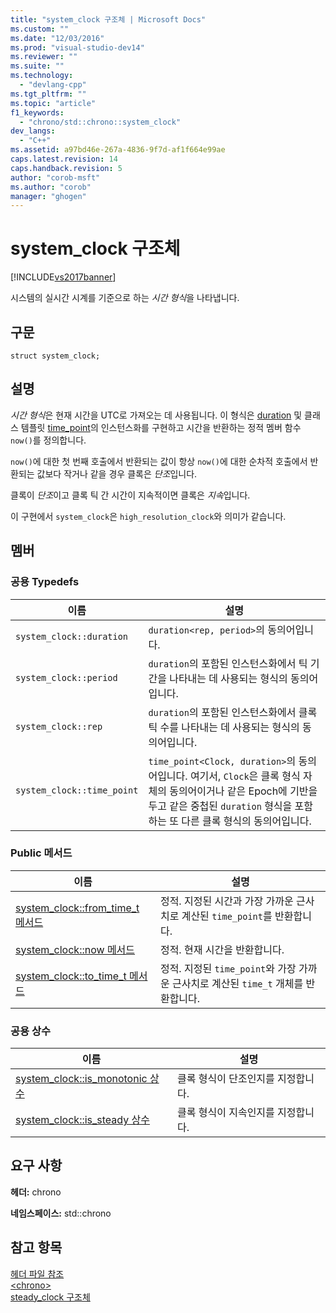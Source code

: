 ```yaml
---
title: "system_clock 구조체 | Microsoft Docs"
ms.custom: ""
ms.date: "12/03/2016"
ms.prod: "visual-studio-dev14"
ms.reviewer: ""
ms.suite: ""
ms.technology: 
  - "devlang-cpp"
ms.tgt_pltfrm: ""
ms.topic: "article"
f1_keywords: 
  - "chrono/std::chrono::system_clock"
dev_langs: 
  - "C++"
ms.assetid: a97bd46e-267a-4836-9f7d-af1f664e99ae
caps.latest.revision: 14
caps.handback.revision: 5
author: "corob-msft"
ms.author: "corob"
manager: "ghogen"
---
```

# system_clock 구조체
[!INCLUDE[vs2017banner](../assembler/inline/includes/vs2017banner.md)]

시스템의 실시간 시계를 기준으로 하는 *시간 형식*을 나타냅니다.  
  
## 구문  
  
```  
struct system_clock;  
```  
  
## 설명  
 *시간 형식*은 현재 시간을 UTC로 가져오는 데 사용됩니다.  이 형식은 [duration](../standard-library/duration-class.md) 및 클래스 템플릿 [time\_point](../standard-library/time-point-class.md)의 인스턴스화를 구현하고 시간을 반환하는 정적 멤버 함수 `now()`를 정의합니다.  
  
 `now()`에 대한 첫 번째 호출에서 반환되는 값이 항상 `now()`에 대한 순차적 호출에서 반환되는 값보다 작거나 같을 경우 클록은 *단조*입니다.  
  
 클록이 *단조*이고 클록 틱 간 시간이 지속적이면 클록은 *지속*입니다.  
  
 이 구현에서 `system_clock`은 `high_resolution_clock`와 의미가 같습니다.  
  
## 멤버  
  
### 공용 Typedefs  
  
|이름|설명|  
|--------|--------|  
|`system_clock::duration`|`duration<rep, period>`의 동의어입니다.|  
|`system_clock::period`|`duration`의 포함된 인스턴스화에서 틱 기간을 나타내는 데 사용되는 형식의 동의어입니다.|  
|`system_clock::rep`|`duration`의 포함된 인스턴스화에서 클록 틱 수를 나타내는 데 사용되는 형식의 동의어입니다.|  
|`system_clock::time_point`|`time_point<Clock, duration>`의 동의어입니다. 여기서, `Clock`은 클록 형식 자체의 동의어이거나 같은 Epoch에 기반을 두고 같은 중첩된 `duration` 형식을 포함하는 또 다른 클록 형식의 동의어입니다.|  
  
### Public 메서드  
  
|이름|설명|  
|--------|--------|  
|[system\_clock::from\_time\_t 메서드](../Topic/system_clock::from_time_t%20Method.md)|정적.  지정된 시간과 가장 가까운 근사치로 계산된 `time_point`를 반환합니다.|  
|[system\_clock::now 메서드](../Topic/system_clock::now%20Method.md)|정적.  현재 시간을 반환합니다.|  
|[system\_clock::to\_time\_t 메서드](../Topic/system_clock::to_time_t%20Method.md)|정적.  지정된 `time_point`와 가장 가까운 근사치로 계산된 `time_t` 개체를 반환합니다.|  
  
### 공용 상수  
  
|이름|설명|  
|--------|--------|  
|[system\_clock::is\_monotonic 상수](../Topic/system_clock::is_monotonic%20Constant.md)|클록 형식이 단조인지를 지정합니다.|  
|[system\_clock::is\_steady 상수](../Topic/system_clock::is_steady%20Constant.md)|클록 형식이 지속인지를 지정합니다.|  
  
## 요구 사항  
 **헤더:** chrono  
  
 **네임스페이스:** std::chrono  
  
## 참고 항목  
 [헤더 파일 참조](../standard-library/cpp-standard-library-header-files.md)   
 [\<chrono\>](../standard-library/chrono.md)   
 [steady\_clock 구조체](../standard-library/steady-clock-struct.md)